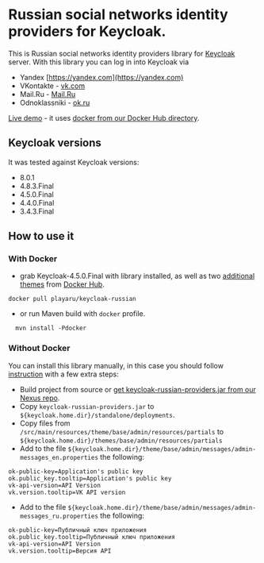 # Russian social networks identity providers for Keycloak.

This is Russian social networks identity providers library for [Keycloak](https://www.keycloak.org/) server.
With this library you can log in into Keycloak via
+ Yandex [https://yandex.com](https://yandex.com)  
+ VKontakte - [vk.com](http://vk.com)
+ Mail.Ru - [Mail.Ru](https://mail.ru)
+ Odnoklassniki - [ok.ru](https://ok.ru) 

[Live demo](https://elements.playa.ru/) - it uses [docker from our Docker Hub directory](https://github.com/playa-ru/keycloak-russian).

## Keycloak versions

It was tested against Keycloak versions:
+ 8.0.1
+ 4.8.3.Final
+ 4.5.0.Final
+ 4.4.0.Final
+ 3.4.3.Final

## How to use it

### With Docker

- grab Keycloak-4.5.0.Final with library installed, as well as two [additional themes](https://github.com/playa-ru/keycloak-playa-themes) from [Docker Hub](https://github.com/playa-ru/keycloak-russian).
```
docker pull playaru/keycloak-russian
```
 - or run Maven build with `docker` profile.
```
  mvn install -Pdocker
```
### Without Docker 

You can install this library manually, in this case you should follow [instruction](https://www.keycloak.org/docs/latest/server_development/index.html#registering-provider-implementations) with a few extra steps:

* Build project from source or [get keycloak-russian-providers.jar from our Nexus repo](https://nexus.playa.ru/nexus/content/repositories/releases/ru/playa/keycloak/keycloak-russian-providers/). 
* Copy `keycloak-russian-providers.jar` to `${keycloak.home.dir}/standalone/deployments`.
* Copy files from `/src/main/resources/theme/base/admin/resources/partials` to `${keycloak.home.dir}/themes/base/admin/resources/partials`
* Add to the file `${keycloak.home.dir}/theme/base/admin/messages/admin-messages_en.properties` the following:
```
ok-public-key=Application's public key
ok.public_key.tooltip=Application's public key
vk-api-version=API Version
vk.version.tooltip=VK API version
```
* Add to the file `${keycloak.home.dir}/theme/base/admin/messages/admin-messages_ru.properties` the following:
```
ok-public-key=Публичный ключ приложения
ok.public_key.tooltip=Публичный ключ приложения
vk-api-version=API Version
vk.version.tooltip=Версия API
```
